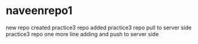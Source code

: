 # naveenrepo1
new repo created
practice3 repo added
practice3 repo pull to server side
practice3 repo one more line adding and push to server side